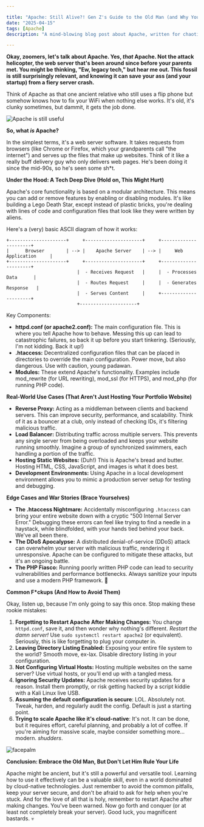 ```yaml
---

title: "Apache: Still Alive?! Gen Z's Guide to the Old Man (and Why You Should Give a 💀)"
date: "2025-04-15"
tags: [Apache]
description: "A mind-blowing blog post about Apache, written for chaotic Gen Z engineers who probably think it's a type of helicopter."

---
```


**Okay, zoomers, let's talk about Apache. Yes, *that* Apache. Not the attack helicopter, the web server that's been around since before your parents met. You might be thinking, "Ew, legacy tech," but hear me out. This fossil is still surprisingly relevant, and knowing it can save your ass (and your startup) from a fiery server crash.**

Think of Apache as that one ancient relative who still uses a flip phone but somehow knows how to fix your WiFi when nothing else works. It's old, it's clunky sometimes, but dammit, it gets the job done.

![Apache is still useful](https://i.imgflip.com/5j6f8l.jpg)

**So, what *is* Apache?**

In the simplest terms, it's a web server software. It takes requests from browsers (like Chrome or Firefox, which your grandparents call "the internet") and serves up the files that make up websites. Think of it like a really buff delivery guy who only delivers web pages. He's been doing it since the mid-90s, so he's seen some sh*t.

**Under the Hood: A Tech Deep Dive (Hold on, This Might Hurt)**

Apache's core functionality is based on a modular architecture. This means you can add or remove features by enabling or disabling modules. It's like building a Lego Death Star, except instead of plastic bricks, you're dealing with lines of code and configuration files that look like they were written by aliens.

Here's a (very) basic ASCII diagram of how it works:

```
+---------------------+     +---------------------+     +----------------------+
|      Browser        | --> |    Apache Server    | --> |     Web Application     |
+---------------------+     +---------------------+     +----------------------+
                          |  - Receives Request   |     |  - Processes Data      |
                          |  - Routes Request     |     |  - Generates Response   |
                          |  - Serves Content     |     +----------------------+
                          +---------------------+
```

Key Components:

*   **httpd.conf (or apache2.conf):** The main configuration file. This is where you tell Apache how to behave. Messing this up can lead to catastrophic failures, so back it up before you start tinkering. (Seriously, I'm not kidding. Back it up!)
*   **.htaccess:** Decentralized configuration files that can be placed in directories to override the main configuration. Power move, but also dangerous. Use with caution, young padawan.
*   **Modules:** These extend Apache's functionality. Examples include mod\_rewrite (for URL rewriting), mod\_ssl (for HTTPS), and mod\_php (for running PHP code).

**Real-World Use Cases (That Aren't Just Hosting Your Portfolio Website)**

*   **Reverse Proxy:** Acting as a middleman between clients and backend servers. This can improve security, performance, and scalability. Think of it as a bouncer at a club, only instead of checking IDs, it's filtering malicious traffic.
*   **Load Balancer:** Distributing traffic across multiple servers. This prevents any single server from being overloaded and keeps your website running smoothly. Imagine a group of synchronized swimmers, each handling a portion of the traffic.
*   **Hosting Static Websites:** (Duh!) This is Apache's bread and butter. Hosting HTML, CSS, JavaScript, and images is what it does best.
*   **Development Environments:** Using Apache in a local development environment allows you to mimic a production server setup for testing and debugging.

**Edge Cases and War Stories (Brace Yourselves)**

*   **The .htaccess Nightmare:** Accidentally misconfiguring `.htaccess` can bring your entire website down with a cryptic "500 Internal Server Error." Debugging these errors can feel like trying to find a needle in a haystack, while blindfolded, with your hands tied behind your back. We've all been there.
*   **The DDoS Apocalypse:** A distributed denial-of-service (DDoS) attack can overwhelm your server with malicious traffic, rendering it unresponsive. Apache can be configured to mitigate these attacks, but it's an ongoing battle.
*   **The PHP Fiasco:** Running poorly written PHP code can lead to security vulnerabilities and performance bottlenecks. Always sanitize your inputs and use a modern PHP framework. 🙏

**Common F\*ckups (And How to Avoid Them)**

Okay, listen up, because I'm only going to say this once. Stop making these rookie mistakes:

1.  **Forgetting to Restart Apache After Making Changes:** You change `httpd.conf`, save it, and then wonder why nothing's different. *Restart the damn server!* Use `sudo systemctl restart apache2` (or equivalent). Seriously, this is like forgetting to plug your computer in.
2.  **Leaving Directory Listing Enabled:** Exposing your entire file system to the world? Smooth move, ex-lax. Disable directory listing in your configuration.
3.  **Not Configuring Virtual Hosts:** Hosting multiple websites on the same server? Use virtual hosts, or you'll end up with a tangled mess.
4.  **Ignoring Security Updates:** Apache receives security updates for a reason. Install them promptly, or risk getting hacked by a script kiddie with a Kali Linux live USB.
5. **Assuming the default configuration is secure**: LOL. Absolutely not. Tweak, harden, and regularly audit the config. Default is just a starting point.
6. **Trying to scale Apache like it's cloud-native**: It's not. It can be done, but it requires effort, careful planning, and probably a lot of coffee. If you're aiming for massive scale, maybe consider something more... modern. *shudders*.

![facepalm](https://i.kym-cdn.com/photos/images/newsfeed/000/001/384/Atrapitis.gif)

**Conclusion: Embrace the Old Man, But Don't Let Him Rule Your Life**

Apache might be ancient, but it's still a powerful and versatile tool. Learning how to use it effectively can be a valuable skill, even in a world dominated by cloud-native technologies. Just remember to avoid the common pitfalls, keep your server secure, and don't be afraid to ask for help when you're stuck. And for the love of all that is holy, remember to restart Apache after making changes. You've been warned. Now go forth and conquer (or at least not completely break your server). Good luck, you magnificent bastards. 💀
